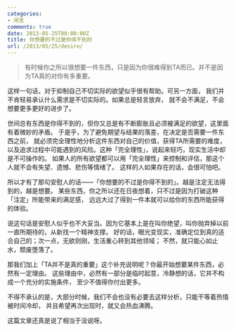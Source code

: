 ```yaml
---
categories:
- 闲言
comments: true
date: 2013-05-25T00:00:00Z
title: 你想要的不过是你得不到的
url: /2013/05/25/desire/
---
```


> 有时候你之所以很想要一件东西，只是因为你很难得到TA而已。并不是因为TA真的对你有多重要。

这样一句话，对于抑制自己不切实际的欲望似乎很有帮助。可另一方面，
我们并不肯轻易承认什么需求是不切实际的。如果总是轻言放弃，
就不会不满足，不会想要更多更好的进步了。

世间总有东西是你得不到的，但你又总是有不断膨胀且必须被满足的欲望，这里面有着微妙的矛盾。
于是乎，为了避免期望与结果的落差，在决定是否需要一件东西之前，
就必须完全理性地分析这件东西对自己的价值，获得TA所需要的难度，
以及追求过程中可能遇到的风险。这种「完全理性」，说起来轻巧，现实生活中却是不可操作的。
如果人的所有欲望都可以用「完全理性」来控制和评估，那这个人就不会有失望、遗憾、悲伤等情绪了。
这样的人如果存在的话，会很可怕吧。

所以才有了那句安慰人的话——「你想要的不过是你得不到的」。越是注定无法得到的，越是想要。
某些东西，你之所以还在日夜想着，只不过是因为打破这种「注定」所能带来的满足感，
远远大过了得到一件本就可以给你的东西所能获得的体验。

说这句话是安慰人似乎也不大妥当。因为它基本上是在叫你绝望，叫你抛弃掉以前一直所期待的，从新找一个精神支撑。
好的话，眼光变现实，准确定位到真的适合自己的；次一点，无欲则刚，生活重心转到其他领域；
不然，就只能心如止水，颓废堕落了。

那我们加上「TA并不是真的重要」这个补充说明呢？你最开始想要某件东西，必然有一定理由。
这些理由中，必然有一部分是临时起意，冷静想的话，它并不构成一个充分的实施条件，
至少不值得你付出更多。

不得不承认的是，大部分时候，我们不会也没有必要去这样分析，只能干等着热情被时间冷却，
并且希望再次出现时，就又会热血沸腾。

这篇文章还真是说了相当于没说呀。
